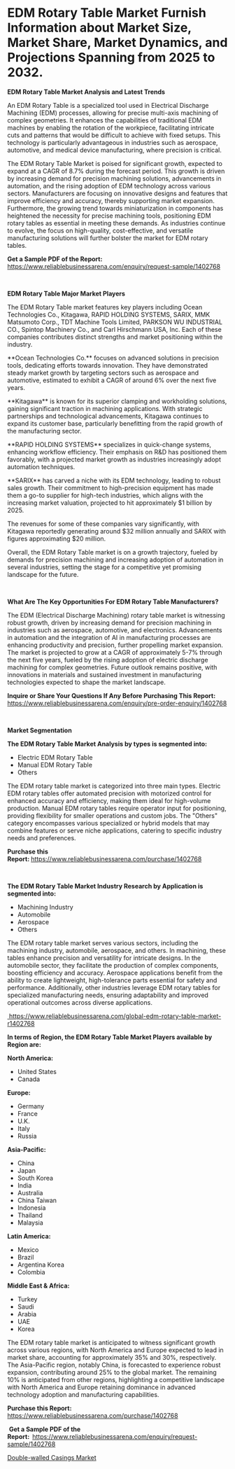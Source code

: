 <p><h1>EDM Rotary Table Market Furnish Information about Market Size, Market Share, Market Dynamics, and Projections Spanning from 2025 to 2032.</h1></p><p><strong>EDM Rotary Table Market Analysis and Latest Trends</strong></p>
<p><p>An EDM Rotary Table is a specialized tool used in Electrical Discharge Machining (EDM) processes, allowing for precise multi-axis machining of complex geometries. It enhances the capabilities of traditional EDM machines by enabling the rotation of the workpiece, facilitating intricate cuts and patterns that would be difficult to achieve with fixed setups. This technology is particularly advantageous in industries such as aerospace, automotive, and medical device manufacturing, where precision is critical.</p><p>The EDM Rotary Table Market is poised for significant growth, expected to expand at a CAGR of 8.7% during the forecast period. This growth is driven by increasing demand for precision machining solutions, advancements in automation, and the rising adoption of EDM technology across various sectors. Manufacturers are focusing on innovative designs and features that improve efficiency and accuracy, thereby supporting market expansion. Furthermore, the growing trend towards miniaturization in components has heightened the necessity for precise machining tools, positioning EDM rotary tables as essential in meeting these demands. As industries continue to evolve, the focus on high-quality, cost-effective, and versatile manufacturing solutions will further bolster the market for EDM rotary tables.</p></p>
<p><strong>Get a Sample PDF of the Report:&nbsp;</strong> <a href="https://www.reliablebusinessarena.com/enquiry/request-sample/1402768?utm_campaign=2488&utm_medium=2&utm_source=Github&utm_content=ia&utm_term=28032025&utm_id=edm-rotary-table">https://www.reliablebusinessarena.com/enquiry/request-sample/1402768</a></p>
<p>&nbsp;</p>
<p><strong>EDM Rotary Table Major Market Players</strong></p>
<p><p>The EDM Rotary Table market features key players including Ocean Technologies Co., Kitagawa, RAPID HOLDING SYSTEMS, SARIX, MMK Matsumoto Corp., TDT Machine Tools Limited, PARKSON WU INDUSTRIAL CO., Spintop Machinery Co., and Carl Hirschmann USA, Inc. Each of these companies contributes distinct strengths and market positioning within the industry.</p><p>**Ocean Technologies Co.** focuses on advanced solutions in precision tools, dedicating efforts towards innovation. They have demonstrated steady market growth by targeting sectors such as aerospace and automotive, estimated to exhibit a CAGR of around 6% over the next five years.</p><p>**Kitagawa** is known for its superior clamping and workholding solutions, gaining significant traction in machining applications. With strategic partnerships and technological advancements, Kitagawa continues to expand its customer base, particularly benefitting from the rapid growth of the manufacturing sector.</p><p>**RAPID HOLDING SYSTEMS** specializes in quick-change systems, enhancing workflow efficiency. Their emphasis on R&D has positioned them favorably, with a projected market growth as industries increasingly adopt automation techniques.</p><p>**SARIX** has carved a niche with its EDM technology, leading to robust sales growth. Their commitment to high-precision equipment has made them a go-to supplier for high-tech industries, which aligns with the increasing market valuation, projected to hit approximately $1 billion by 2025.</p><p>The revenues for some of these companies vary significantly, with Kitagawa reportedly generating around $32 million annually and SARIX with figures approximating $20 million. </p><p>Overall, the EDM Rotary Table market is on a growth trajectory, fueled by demands for precision machining and increasing adoption of automation in several industries, setting the stage for a competitive yet promising landscape for the future.</p></p>
<p>&nbsp;</p>
<p><strong>What Are The Key Opportunities For EDM Rotary Table Manufacturers?</strong></p>
<p><p>The EDM (Electrical Discharge Machining) rotary table market is witnessing robust growth, driven by increasing demand for precision machining in industries such as aerospace, automotive, and electronics. Advancements in automation and the integration of AI in manufacturing processes are enhancing productivity and precision, further propelling market expansion. The market is projected to grow at a CAGR of approximately 5-7% through the next five years, fueled by the rising adoption of electric discharge machining for complex geometries. Future outlook remains positive, with innovations in materials and sustained investment in manufacturing technologies expected to shape the market landscape.</p></p>
<p><strong>Inquire or Share Your Questions If Any Before Purchasing This Report:</strong> <a href="https://www.reliablebusinessarena.com/enquiry/pre-order-enquiry/1402768?utm_campaign=2488&utm_medium=2&utm_source=Github&utm_content=ia&utm_term=28032025&utm_id=edm-rotary-table">https://www.reliablebusinessarena.com/enquiry/pre-order-enquiry/1402768</a></p>
<p>&nbsp;</p>
<p><strong>Market Segmentation</strong></p>
<p><strong>The EDM Rotary Table Market Analysis by types is segmented into:</strong></p>
<p><ul><li>Electric EDM Rotary Table</li><li>Manual EDM Rotary Table</li><li>Others</li></ul></p>
<p><p>The EDM rotary table market is categorized into three main types. Electric EDM rotary tables offer automated precision with motorized control for enhanced accuracy and efficiency, making them ideal for high-volume production. Manual EDM rotary tables require operator input for positioning, providing flexibility for smaller operations and custom jobs. The "Others" category encompasses various specialized or hybrid models that may combine features or serve niche applications, catering to specific industry needs and preferences.</p></p>
<p><strong>Purchase this Report:&nbsp;</strong><a href="https://www.reliablebusinessarena.com/purchase/1402768?utm_campaign=2488&utm_medium=2&utm_source=Github&utm_content=ia&utm_term=28032025&utm_id=edm-rotary-table">https://www.reliablebusinessarena.com/purchase/1402768</a></p>
<p>&nbsp;</p>
<p><strong>The EDM Rotary Table Market Industry Research by Application is segmented into:</strong></p>
<p><ul><li>Machining Industry</li><li>Automobile</li><li>Aerospace</li><li>Others</li></ul></p>
<p><p>The EDM rotary table market serves various sectors, including the machining industry, automobile, aerospace, and others. In machining, these tables enhance precision and versatility for intricate designs. In the automobile sector, they facilitate the production of complex components, boosting efficiency and accuracy. Aerospace applications benefit from the ability to create lightweight, high-tolerance parts essential for safety and performance. Additionally, other industries leverage EDM rotary tables for specialized manufacturing needs, ensuring adaptability and improved operational outcomes across diverse applications.</p></p>
<p><a href="https://www.reliablebusinessarena.com/global-edm-rotary-table-market-r1402768?utm_campaign=2488&utm_medium=2&utm_source=Github&utm_content=ia&utm_term=28032025&utm_id=edm-rotary-table">&nbsp;https://www.reliablebusinessarena.com/global-edm-rotary-table-market-r1402768</a></p>
<p><strong>In terms of Region, the EDM Rotary Table Market Players available by Region are:</strong></p>
<p>
    <p> <strong> North America: </strong>
        <ul>
            <li>United States</li>
            <li>Canada</li>
        </ul>
        </p> 
    <p> <strong> Europe: </strong>
        <ul>
            <li>Germany</li>
            <li>France</li>
            <li>U.K.</li>
            <li>Italy</li>
            <li>Russia</li>
        </ul>
        </p> 
    <p> <strong> Asia-Pacific: </strong>
        <ul>
            <li>China</li>
            <li>Japan</li>
            <li>South Korea</li>
            <li>India</li>
            <li>Australia</li>
            <li>China Taiwan</li>
            <li>Indonesia</li>
            <li>Thailand</li>
            <li>Malaysia</li>
        </ul>
        </p> 
    <p> <strong> Latin America: </strong>
        <ul>
            <li>Mexico</li>
            <li>Brazil</li>
            <li>Argentina Korea</li>
            <li>Colombia</li>
        </ul>
        </p> 
    <p> <strong> Middle East & Africa: </strong>
        <ul>
            <li>Turkey</li>
            <li>Saudi</li>
            <li>Arabia</li>
            <li>UAE</li>
            <li>Korea</li>
        </ul>
    </p>
    </p>
<p><p>The EDM rotary table market is anticipated to witness significant growth across various regions, with North America and Europe expected to lead in market share, accounting for approximately 35% and 30%, respectively. The Asia-Pacific region, notably China, is forecasted to experience robust expansion, contributing around 25% to the global market. The remaining 10% is anticipated from other regions, highlighting a competitive landscape with North America and Europe retaining dominance in advanced technology adoption and manufacturing capabilities.</p></p>
<p><strong>Purchase this Report: </strong><a href="https://www.reliablebusinessarena.com/purchase/1402768?utm_campaign=2488&utm_medium=2&utm_source=Github&utm_content=ia&utm_term=28032025&utm_id=edm-rotary-table">https://www.reliablebusinessarena.com/purchase/1402768</a></p>
<p>&nbsp;<strong>Get a Sample PDF of the Report:&nbsp;&nbsp;</strong><a href="https://www.reliablebusinessarena.com/enquiry/request-sample/1402768?utm_campaign=2488&utm_medium=2&utm_source=Github&utm_content=ia&utm_term=28032025&utm_id=edm-rotary-table">https://www.reliablebusinessarena.com/enquiry/request-sample/1402768</a></p>
<p><strong></strong></p>
<p><p><a href="https://github.com/sherikacas30/Market-Research-Report-List-1/blob/main/double-walled-casings-market.md?utm_campaign=2488&utm_medium=2&utm_source=Github&utm_content=ia&utm_term=28032025&utm_id=edm-rotary-table">Double-walled Casings Market</a></p></p>